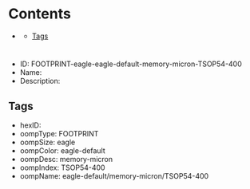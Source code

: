 



Contents
========

* [](#)
	* [Tags](#tags)

# 

- ID: FOOTPRINT-eagle-eagle-default-memory-micron-TSOP54-400
- Name: 
- Description: 

## Tags

- hexID: 
- oompType: FOOTPRINT
- oompSize: eagle
- oompColor: eagle-default
- oompDesc: memory-micron
- oompIndex: TSOP54-400
- oompName: eagle-default/memory-micron/TSOP54-400
